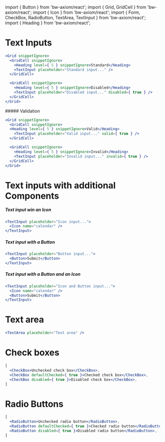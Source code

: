 import { Button } from 'bw-axiom/react';
import { Grid, GridCell } from 'bw-axiom/react';
import { Icon } from 'bw-axiom/react';
import { Form, CheckBox, RadioButton, TextArea, TextInput } from 'bw-axiom/react';
import { Heading } from 'bw-axiom/react';


# Text Inputs

```jsx
<Grid snippetIgnore>
  <GridCell snippetIgnore>
    <Heading level={ 5 } snippetIgnore>Standard</Heading>
    <TextInput placeholder="Standard input..." />
  </GridCell>

  <GridCell snippetIgnore>
    <Heading level={ 5 } snippetIgnore>Disabled</Heading>
    <TextInput placeholder="Disabled input..." disabled={ true } />
  </GridCell>
</Grid>
```

##### Validation
```jsx
<Grid snippetIgnore>
  <GridCell snippetIgnore>
  <Heading level={ 5 } snippetIgnore>Valid</Heading>
    <TextInput placeholder="Valid input..." valid={ true } />
  </GridCell>

  <GridCell snippetIgnore>
    <Heading level={ 5 } snippetIgnore>Invalid</Heading>
    <TextInput placeholder="Invalid input..." invalid={ true } />
  </GridCell>
</Grid>
```


# Text inputs with additional Components

##### Text input win an Icon
```jsx
<TextInput placeholder="Icon input...">
  <Icon name="calendar" />
</TextInput>
```

##### Text input with a Button
```jsx
<TextInput placeholder="Button input...">
  <Button>Submit</Button>
</TextInput>
```

##### Text input with a Button and an Icon
```jsx
<TextInput placeholder="Icon and Button input...">
  <Icon name="calendar" />
  <Button>Submit</Button>
</TextInput>
```


# Text area
```jsx
<TextArea placeholder="Text area" />
```


# Check boxes
```jsx
[
  <CheckBox>Unchecked check box</CheckBox>,
  <CheckBox defaultChecked={ true }>Checked check box</CheckBox>,
  <CheckBox disabled={ true }>Disabled check box</CheckBox>,
]
```


# Radio Buttons
```jsx
[
  <RadioButton>Unchecked radio button</RadioButton>,
  <RadioButton defaultChecked={ true }>Checked radio button</RadioButton>,
  <RadioButton disabled={ true }>Disabled radio button</RadioButton>,
]
```
